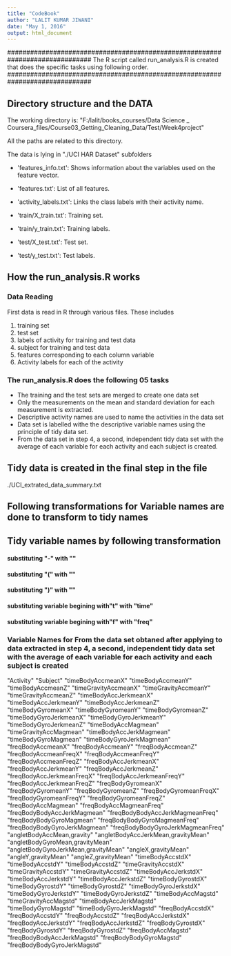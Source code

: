 ```yaml
---
title: "CodeBook"
author: "LALIT KUMAR JIWANI"
date: "May 1, 2016"
output: html_document
---
```


##############################################################################
The R script called run_analysis.R is created that does the specific tasks using 
following order. 
##############################################################################


## Directory structure and the DATA #####################

The working directory is:
"F:/lalit/books_courses/Data Science _ Coursera_files/Course03_Getting_Cleaning_Data/Test/Week4project"

All the paths are related to this directory.

 The data is lying in "./UCI HAR Dataset" subfolders 
 
 - 'features_info.txt': Shows information about the variables used on the feature vector.

- 'features.txt': List of all features.

- 'activity_labels.txt': Links the class labels with their activity name.

- 'train/X_train.txt': Training set.

- 'train/y_train.txt': Training labels.

- 'test/X_test.txt': Test set.

- 'test/y_test.txt': Test labels.

## How the run_analysis.R works ##


### Data Reading ###########
First data is read in R through various files. These includes
   1. training set
   2. test set
   3. labels of activity for training and test data
   4. subject for training and test data
   5. features corresponding to each column variable
   6. Activity labels for each of the activity
   
### The run_analysis.R does the following 05 tasks ###########
- The training and the test sets are merged to create one data set
- Only the measurements on the mean and standard deviation for each measurement is extracted.
- Descriptive activity names are used to name the activities in the data set
- Data set is labelled withe the descriptive variable names using the principle 
of tidy data set.
- From the data set in step 4, a second, independent tidy data set with the average of each variable for each activity and each subject is created.

## Tidy data is created in the final step in the file ###########
./UCI_extrated_data_summary.txt

## Following transformations for Variable names are done to transform to tidy names
## Tidy variable names by following transformation
#### substituting "-" with ""
#### substituting "(" with ""
#### substituting ")" with ""
#### substituting variable begining with"t" with "time"
#### substituting variable begining with"f" with "freq"


### Variable Names for From the data set obtaned after applying to data extracted in step 4, a second, independent tidy data set with the average of each variable for each activity and each subject is created ####
"Activity" "Subject" "timeBodyAccmeanX" "timeBodyAccmeanY" "timeBodyAccmeanZ" "timeGravityAccmeanX" "timeGravityAccmeanY" "timeGravityAccmeanZ" "timeBodyAccJerkmeanX" "timeBodyAccJerkmeanY" "timeBodyAccJerkmeanZ" "timeBodyGyromeanX" "timeBodyGyromeanY" "timeBodyGyromeanZ" "timeBodyGyroJerkmeanX" "timeBodyGyroJerkmeanY" "timeBodyGyroJerkmeanZ" "timeBodyAccMagmean" "timeGravityAccMagmean" "timeBodyAccJerkMagmean" "timeBodyGyroMagmean" "timeBodyGyroJerkMagmean" "freqBodyAccmeanX" "freqBodyAccmeanY" "freqBodyAccmeanZ" "freqBodyAccmeanFreqX" "freqBodyAccmeanFreqY" "freqBodyAccmeanFreqZ" "freqBodyAccJerkmeanX" "freqBodyAccJerkmeanY" "freqBodyAccJerkmeanZ" "freqBodyAccJerkmeanFreqX" "freqBodyAccJerkmeanFreqY" "freqBodyAccJerkmeanFreqZ" "freqBodyGyromeanX" "freqBodyGyromeanY" "freqBodyGyromeanZ" "freqBodyGyromeanFreqX" "freqBodyGyromeanFreqY" "freqBodyGyromeanFreqZ" "freqBodyAccMagmean" "freqBodyAccMagmeanFreq" "freqBodyBodyAccJerkMagmean" "freqBodyBodyAccJerkMagmeanFreq" "freqBodyBodyGyroMagmean" "freqBodyBodyGyroMagmeanFreq" "freqBodyBodyGyroJerkMagmean" "freqBodyBodyGyroJerkMagmeanFreq" "angletBodyAccMean,gravity" "angletBodyAccJerkMean,gravityMean" "angletBodyGyroMean,gravityMean" "angletBodyGyroJerkMean,gravityMean" "angleX,gravityMean" "angleY,gravityMean" "angleZ,gravityMean" "timeBodyAccstdX" "timeBodyAccstdY" "timeBodyAccstdZ" "timeGravityAccstdX" "timeGravityAccstdY" "timeGravityAccstdZ" "timeBodyAccJerkstdX" "timeBodyAccJerkstdY" "timeBodyAccJerkstdZ" "timeBodyGyrostdX" "timeBodyGyrostdY" "timeBodyGyrostdZ" "timeBodyGyroJerkstdX" "timeBodyGyroJerkstdY" "timeBodyGyroJerkstdZ" "timeBodyAccMagstd" "timeGravityAccMagstd" "timeBodyAccJerkMagstd" "timeBodyGyroMagstd" "timeBodyGyroJerkMagstd" "freqBodyAccstdX" "freqBodyAccstdY" "freqBodyAccstdZ" "freqBodyAccJerkstdX" "freqBodyAccJerkstdY" "freqBodyAccJerkstdZ" "freqBodyGyrostdX" "freqBodyGyrostdY" "freqBodyGyrostdZ" "freqBodyAccMagstd" "freqBodyBodyAccJerkMagstd" "freqBodyBodyGyroMagstd" "freqBodyBodyGyroJerkMagstd"



